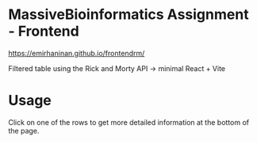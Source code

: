 # MassiveBioinformatics Assignment - Frontend

https://emirhaninan.github.io/frontendrm/

Filtered table using the Rick and Morty API -> minimal React + Vite


# Usage
Click on one of the rows to get more detailed information at the bottom of the page.
